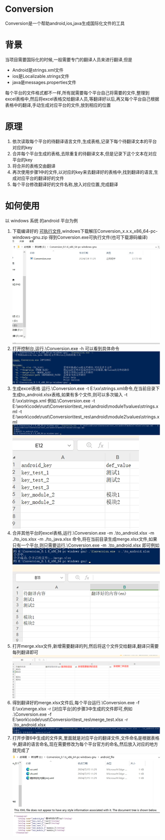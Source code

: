 # Conversion

Conversion是一个帮助android,ios,java生成国际化文件的工具

# 背景

当项目需要国际化的时候,一般需要专门的翻译人员来进行翻译,但是

* Android是strings.xml文件
* ios是Localizable.strings文件
* java是messages.properties文件

每个平台的文件格式都不一样,所有就需要每个平台自己将需要的文件,整理到excel表格中,然后将excel表格交给翻译人员,等翻译好以后,再又每个平台自己根据表格中的翻译,手动生成对应平台的文件,放到相应的位置

# 原理

1. 依次读取每个平台的待翻译语言文件,生成表格,记录下每个待翻译文本的平台对应的key
2. 合并每个平台生成的表格,去除重复的待翻译文本,但是记录下这个文本在对应平台的key
3. 将合并的表格交由翻译
4. 再次使用步骤1中的文件,以对应的key来去翻译好的表格中,找到翻译的语言,生成对应平台的翻译好的文件
5. 每个平台修改翻译好的文件名称,放入对应位置,完成翻译

# 如何使用
以 windows 系统 的android 平台为例
1. 下载编译好的 [可执行文件](https://github.com/DengAnbang/Conversion/releases),windows下载解压Conversion_x.x.x_x86_64-pc-windows-gnu.zip 得到Conversion.exe可执行文件(也可下载源码编译)
![](./image/步骤1.png)
2. 打开控制台,运行.\Conversion.exe -h 可以看到具体命令
   ![](./image/步骤2.png)
3. 生成excel表格 运行.\Conversion.exe -t E:\xx\strings.xml命令,在当前目录下生成to_android.xlsx表格,如果有多个文件,则可以多次输入 -t E:\xx\strings.xml  例如.\Conversion.exe -t E:\work\code\rust\Conversion\test_res\android\module1\values\strings.xml -t E:\work\code\rust\Conversion\test_res\android\module2\values\strings.xml
   ![](./image/步骤3.png)  ![](./image/步骤3.1.png)
4. 合并其他平台的excel表格,运行.\Conversion.exe -m .\to_android.xlsx -m ./to_ios.xlsx -m ./to_java.xlsx 命令,将在当前目录生成merge.xlsx文件,如果只有一个平台,则只需要运行.\Conversion.exe -m .\to_android.xlsx 即可例如
   ![](./image/步骤4.png)   ![](./image/步骤4.1.png)
5. 打开merge.xlsx文件,新增需要翻译的列,然后将这个文件交给翻译,翻译只需要每列翻译即可
   ![](./image/步骤5.png) 
6. 得到翻译好的merge.xlsx文件后,每个平台运行.\Conversion.exe -f E:\xx\merge.xlsx -r [对应平台]的步骤3中生成的文件即可,例如 .\Conversion.exe -f E:\work\code\rust\Conversion\test_res\merge_test.xlsx -r .\to_android.xlsx
   ![](./image/步骤6.png)
7. 打开步骤6中生成的文件夹,里面就是对应平台的翻译文件,文件命名是根据表格中,翻译的语言命名,现在需要修改为每个平台官方的命名,然后放入对应的地方就完成了
   ![](./image/步骤7.1.png) ![](./image/步骤7.2.png)

  
